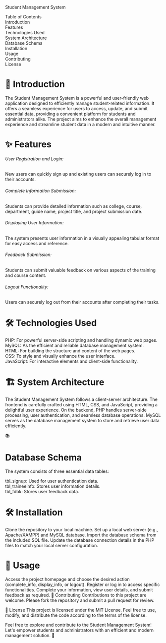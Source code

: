 Student Management System <br>

Table of Contents <br>
Introduction <br>
Features <br>
Technologies Used <br>
System Architecture <br>
Database Schema <br>
Installation <br>
Usage <br>
Contributing <br>
License <br>
<h1>🚀 Introduction </h1>
The Student Management System is a powerful and user-friendly web application designed to efficiently manage student-related information. It offers a seamless experience for users to access, update, and submit essential data, providing a convenient platform for students and administrators alike. The project aims to enhance the overall management experience and streamline student data in a modern and intuitive manner. <br>

<h1>✨ Features</h1>
<h6>User Registration and Login: </h6> New users can quickly sign up and existing users can securely log in to their accounts. 

<h6>Complete Information Submission: </h6>Students can provide detailed information such as college, course, department, guide name, project title, and project submission date. 

<h6>Displaying User Information:</h6> The system presents user information in a visually appealing tabular format for easy access and reference. 

<h6>Feedback Submission: </h6>Students can submit valuable feedback on various aspects of the training and course content. 

<h6>Logout Functionality:</h6> Users can securely log out from their accounts after completing their tasks. 

<h1>🛠️ Technologies Used </h1>
PHP: For powerful server-side scripting and handling dynamic web pages. <br>
MySQL: As the efficient and reliable database management system. <br>
HTML: For building the structure and content of the web pages. <br>
CSS: To style and visually enhance the user interface. <br>
JavaScript: For interactive elements and client-side functionality. <br>

<h1>🏗️ System Architecture</h1>
The Student Management System follows a client-server architecture. The frontend is carefully crafted using HTML, CSS, and JavaScript, providing a delightful user experience. On the backend, PHP handles server-side processing, user authentication, and seamless database operations. MySQL serves as the database management system to store and retrieve user data efficiently. <br>

📚 <h1>Database Schema</h1>
The system consists of three essential data tables: <br>

tbl_signup: Used for user authentication data. <br>
tbl_traineeinfo: Stores user information details. <br>
tbl_fdbk: Stores user feedback data. <br>

<h1>🛠️ Installation</h1>
Clone the repository to your local machine.
Set up a local web server (e.g., Apache/XAMPP) and MySQL database.
Import the database schema from the included SQL file.
Update the database connection details in the PHP files to match your local server configuration.

<h1>🚀 Usage</h1>
Access the project homepage and choose the desired action (complete_info, display_info, or logout).
Register or log in to access specific functionalities.
Complete your information, view user details, and submit feedback as required.
👥 Contributing
Contributions to this project are welcome. Please fork the repository and submit a pull request for review.

📝 License
This project is licensed under the MIT License. Feel free to use, modify, and distribute the code according to the terms of the license.

Feel free to explore and contribute to the Student Management System! Let's empower students and administrators with an efficient and modern management solution. 🎉
